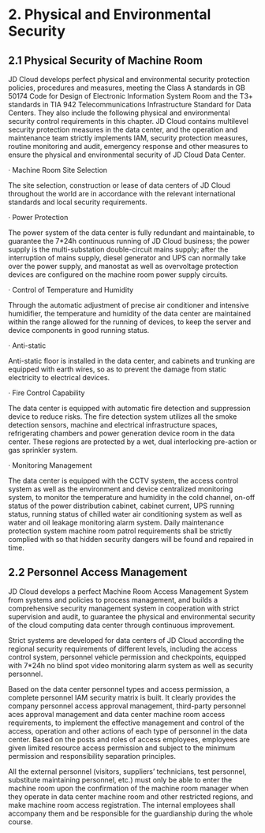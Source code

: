 # 2. Physical and Environmental Security
## 2.1 Physical Security of Machine Room

JD Cloud develops perfect physical and environmental security protection policies, procedures and measures, meeting the Class A standards in GB 50174 Code for Design of Electronic Information System Room and the T3+ standards in TIA 942 Telecommunications Infrastructure Standard for Data Centers. They also include the following physical and environmental security control requirements in this chapter. JD Cloud contains multilevel security protection measures in the data center, and the operation and maintenance team strictly implements IAM, security protection measures, routine monitoring and audit, emergency response and other measures to ensure the physical and environmental security of JD Cloud Data Center.

· Machine Room Site Selection

The site selection, construction or lease of data centers of JD Cloud throughout the world are in accordance with the relevant international standards and local security requirements.

· Power Protection

The power system of the data center is fully redundant and maintainable, to guarantee the 7\*24h continuous running of JD Cloud business; the power supply is the multi-substation double-circuit mains supply; after the interruption of mains supply, diesel generator and UPS can normally take over the power supply, and manostat as well as overvoltage protection devices are configured on the machine room power supply circuits.

· Control of Temperature and Humidity

Through the automatic adjustment of precise air conditioner and intensive humidifier, the temperature and humidity of the data center are maintained within the range allowed for the running of devices, to keep the server and device components in good running status.

· Anti-static

Anti-static floor is installed in the data center, and cabinets and trunking are equipped with earth wires, so as to prevent the damage from static electricity to electrical devices.

· Fire Control Capability

The data center is equipped with automatic fire detection and suppression device to reduce risks. The fire detection system utilizes all the smoke detection sensors, machine and electrical infrastructure spaces, refrigerating chambers and power generation device room in the data center. These regions are protected by a wet, dual interlocking pre-action or gas sprinkler system.

· Monitoring Management

The data center is equipped with the CCTV system, the access control system as well as the environment and device centralized monitoring system, to monitor the temperature and humidity in the cold channel, on-off status of the power distribution cabinet, cabinet current, UPS running status, running status of chilled water air conditioning system as well as water and oil leakage monitoring alarm system. Daily maintenance protection system machine room patrol requirements shall be strictly complied with so that hidden security dangers will be found and repaired in time.

## 2.2 Personnel Access Management

JD Cloud develops a perfect Machine Room Access Management System from systems and policies to process management, and builds a comprehensive security management system in cooperation with strict supervision and audit, to guarantee the physical and environmental security of the cloud computing data center through continuous improvement.

Strict systems are developed for data centers of JD Cloud according the regional security requirements of different levels, including the access control system, personnel vehicle permission and checkpoints, equipped with 7\*24h no blind spot video monitoring alarm system as well as security personnel.

Based on the data center personnel types and access permission, a complete personnel IAM security matrix is built. It clearly provides the company personnel access approval management, third-party personnel aces approval management and data center machine room access requirements, to implement the effective management and control of the access, operation and other actions of each type of personnel in the data center. Based on the posts and roles of access employees, employees are given limited resource access permission and subject to the minimum permission and responsibility separation principles.

All the external personnel (visitors, suppliers’ technicians, test personnel, substitute maintaining personnel, etc.) must only be able to enter the machine room upon the confirmation of the machine room manager when they operate in data center machine room and other restricted regions, and make machine room access registration. The internal employees shall accompany them and be responsible for the guardianship during the whole course.
